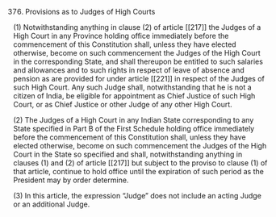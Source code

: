 376. Provisions as to Judges of High Courts

(1) Notwithstanding anything in clause (2) of article [[217]]  the Judges of a High Court in any Province holding office immediately before the commencement of this Constitution shall, unless they have elected otherwise, become on such commencement the Judges of the High Court in the corresponding State, and shall thereupon be entitled to such salaries and allowances and to such rights in respect of leave of absence and pension as are provided for under article [[221]] in respect of the Judges of such High Court. Any such Judge shall, notwithstanding that he is not a citizen of India, be eligible for appointment as Chief Justice of such High Court, or as Chief Justice or other Judge of any other High Court.

(2) The Judges of a High Court in any Indian State corresponding to any State specified in Part B of the First Schedule holding office immediately before the commencement of this Constitution shall, unless they have elected otherwise, become on such commencement the Judges of the High Court in the State so specified and shall, notwithstanding anything in clauses (1) and (2) of article [[217]] but subject to the proviso to clause (1) of that article, continue to hold office until the expiration of such period as the President may by order determine.

(3) In this article, the expression “Judge” does not include an acting Judge or an additional Judge.

